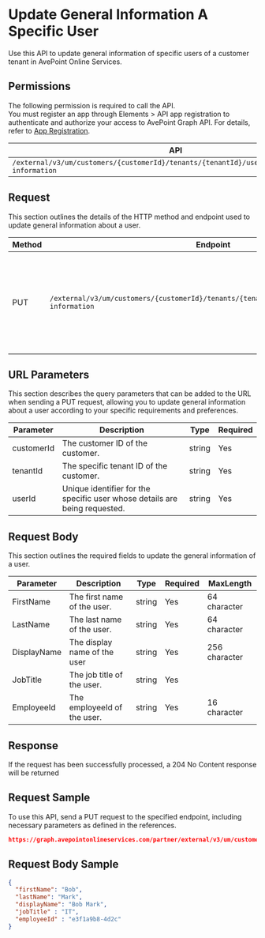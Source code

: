 # Update General Information A Specific User

Use this API to update general information of specific users of a customer tenant in AvePoint Online Services. 

## Permissions

The following permission is required to call the API.  
You must register an app through Elements > API app registration to authenticate and authorize your access to AvePoint Graph API. For details, refer to [App Registration](https://cdn.avepoint.com/assets/apelements-webhelp/avepoint-elements-for-partners/index.htm#!Documents/appregistration.htm).

| API | Permission  |
|-----------|--------|
| `/external/v3/um/customers/{customerId}/tenants/{tenantId}/users/{userId}/general-information`|partner.um.user.readwrite.all|  

## Request

This section outlines the details of the HTTP method and endpoint used to update general information
about a user.

| Method | Endpoint | Description |
|-----------|--------|------------|
| PUT | `/external/v3/um/customers/{customerId}/tenants/{tenantId}/users/{userId}/general-information` | Update general information about a user of a customer tenant in AvePoint Online Services.|

## URL Parameters

This section describes the query parameters that can be added to the URL when sending a PUT request, allowing you to update general information about a user according to your specific requirements and preferences.

| Parameter | Description | Type | Required |
| --- | --- | --- |---|
| customerId | The customer ID of the customer. | string | Yes |
| tenantId | The specific tenant ID of the customer. | string | Yes |
| userId | Unique identifier for the specific user whose details are being requested. | string | Yes |

## Request Body

This section outlines the required fields to update the general information of a user.

| Parameter | Description | Type | Required | MaxLength
| --- | --- | --- | --- | ---|
| FirstName | The first name of the user. | string | Yes | 64 character |
| LastName | The last name of the user. | string | Yes | 64 character|
| DisplayName |  The display name of the user | string | Yes |  256 character|
| JobTitle | The job title of the user. | string | Yes | |
| EmployeeId |The employeeId of the user. | string | Yes | 16 character|

## Response

If the request has been successfully processed, a 204 No Content response will be returned

## Request Sample

To use this API, send a PUT request to the specified endpoint, including necessary parameters as defined in the references. 

```json
https://graph.avepointonlineservices.com/partner/external/v3/um/customers/966f35cc-61f4-4070-819c-25cdbcf82a07/tenants/0c7715b3-bc2f-4c4c-a8a0-f3634dcfacec/users/7c18fd6f-fb26-4353-8dbd-5725fa9edc3f/general-information
```
## Request Body Sample

```json
{
  "firstName": "Bob",
  "lastName": "Mark",
  "displayName": "Bob Mark",
  "jobTitle" : "IT",
  "employeeId" : "e3f1a9b8-4d2c"
}
```